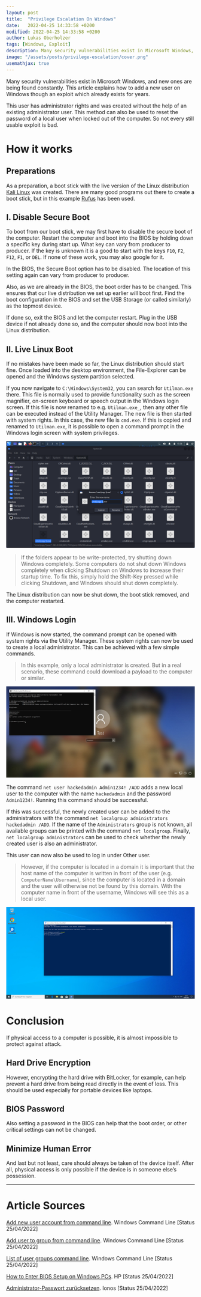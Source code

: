 ```yaml
---
layout: post
title:  "Privilege Escalation On Windows"
date:   2022-04-25 14:33:58 +0200
modified: 2022-04-25 14:33:58 +0200
author: Lukas Oberholzer
tags: [Windows, Exploit]
description: Many security vulnerabilities exist in Microsoft Windows, and new ones are being found constantly. This article explains how to add a new user on Windows though an exploit which already exists for years.
image: "/assets/posts/privilege-escalation/cover.png"
usemathjax: true
---
```


Many security vulnerabilities exist in Microsoft Windows, and new ones are being found constantly. This article explains how to add a new user on Windows though an exploit which already exists for years. 

This user has administrator rights and was created without the help of an existing administrator user. This method can also be used to reset the password of a local user when locked out of the computer. So not every still usable exploit is bad.

# How it works
## Preparations
As a preparation, a boot stick with the live version of the Linux distribution [Kali Linux](https://www.kali.org/) was created. There are many good programs out there to create a boot stick, but in this example [Rufus](https://rufus.ie/de/) has been used.

## I. Disable Secure Boot
To boot from our boot stick, we may first have to disable the secure boot of the computer. Restart the computer and boot into the BIOS by holding down a specific key during start up. What key can vary from producer to producer. If the key is unknown it is a good to start with the keys `F10`, `F2`, `F12`, `F1`, or `DEL`. If none of these work, you may also google for it.

In the BIOS, the Secure Boot option has to be disabled. The location of this setting again can vary from producer to producer.

Also, as we are already in the BIOS, the boot order has to be changed. This ensures that our live distribution we set up earlier will boot first. Find the boot configuration in the BIOS and set the USB Storage (or called similarly) as the topmost device.

If done so, exit the BIOS and let the computer restart. Plug in the USB device if not already done so, and the computer should now boot into the Linux distribution.

## II. Live Linux Boot
If no mistakes have been made so far, the Linux distribution should start fine. Once loaded into the desktop environment, the File-Explorer can be opened and the Windows system partition selected.

If you now navigate to `C:\Windows\System32`, you can search for `Utilman.exe` there. This file is normally used to provide functionality such as the screen magnifier, on-screen keyboard or speech output in the Windows login screen. If this file is now renamed to e.g. `Utilman.exe_`, then any other file can be executed instead of the Utility Manager. The new file is then started with system rights. In this case, the new file is `cmd.exe`. If this is copied and renamed to `Utilman.exe`, it is possible to open a command prompt in the Windows login screen with system privileges.

![Renaming the copied cmd.exe to Utilman.exe](/assets/posts/privilege-escalation/rename.png)

> If the folders appear to be write-protected, try shutting down Windows completely. Some computers do not shut down Windows completely when clicking Shutdown on Windows to increase their startup time. To fix this, simply hold the Shift-Key pressed while clicking Shutdown, and Windows should shut down completely.

The Linux distribution can now be shut down, the boot stick removed, and the computer restarted.

## III. Windows Login
If Windows is now started, the command prompt can be opened with system rights via the Utility Manager. These system rights can now be used to create a local administrator. This can be achieved with a few simple commands.

> In this example, only a local administrator is created. But in a real scenario, these command could download a payload to the computer or similar.

![Cmd.exe opened in the Windows login screen through the accessibility settings.](/assets/posts/privilege-escalation/LoginScreen_CMD.jpg)

The command `net user hackedadmin Admin1234! /ADD` adds a new local user to the computer with the name `hackedadmin` and the password `Admin1234!`. Running this command should be successful.

If this was successful, the newly created user can be added to the administrators with the command `net localgroup administrators hackedadmin /ADD`. If the name of the `Administrators` group is not known, all available groups can be printed with the command `net localgroup`. Finally, `net localgroup administrators` can be used to check whether the newly created user is also an administrator.

This user can now also be used to log in under Other user.

> However, if the computer is located in a domain it is important that the host name of the computer is written in front of the user (e.g. `ComputerName\Username`), since the computer is located in a domain and the user will otherwise not be found by this domain. With the computer name in front of the username, Windows will see this as a local user.

![PowerShell opened as administrator from the hacked admin account.](/assets/posts/privilege-escalation/PowerShellAdmin.png)

# Conclusion
If physical access to a computer is possible, it is almost impossible to protect against attack.

## Hard Drive Encryption
However, encrypting the hard drive with BitLocker, for example, can help prevent a hard drive from being read directly in the event of loss. This should be used especially for portable devices like laptops.

## BIOS Password
Also setting a password in the BIOS can help that the boot order, or other critical settings can not be changed.

## Minimize Human Error
And last but not least, care should always be taken of the device itself. After all, physical access is only possible if the device is in someone else’s possession.

-----

# Article Sources

[Add new user account from command line](https://www.windows-commandline.com/add-user-from-command-line/). Windows Command Line [Status 25/04/2022]

[Add user to group from command line](https://www.windows-commandline.com/add-user-to-group-from-command-line/). Windows Command Line [Status 25/04/2022]

[List of user groups command line](https://www.windows-commandline.com/list-of-user-groups-command-line/). Windows Command Line [Status 25/04/2022]

[How to Enter BIOS Setup on Windows PCs](https://www.hp.com/us-en/shop/tech-takes/how-to-enter-bios-setup-windows-pcs#:~:text=In%20order%20to%20access%20BIOS,advanced%20start%20menu%20recovery%20settings). HP [Status 25/04/2022]

[Administrator-Passwort zurücksetzen](https://www.ionos.de/hilfe/server-cloud-infrastructure/erste-schritte/administrator-passwort-zuruecksetzen-cloud-server-und-vserver/). Ionos [Status 25/04/2022]